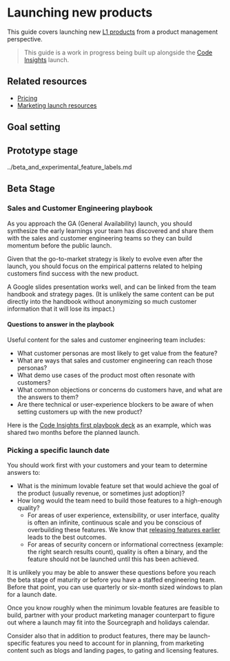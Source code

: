 # Launching new products 

This guide covers launching new [L1 products](../../../marketing/product-marketing/marketing_launch_tiers.md) from a product management perspective. 

> This guide is a work in progress being built up alongside the [Code Insights](../../engineering/code-graph/code-insights/index.md) launch.

## Related resources

- [Pricing](pricing.md)
- [Marketing launch resources](../../../marketing/product-marketing/index.md#product-launch-templates-and-resources) 

## Goal setting

## Prototype stage

../beta_and_experimental_feature_labels.md

## Beta Stage 

### Sales and Customer Engineering playbook  

As you approach the GA (General Availability) launch, you should synthesize the early learnings your team has discovered and share them with the sales and customer engineering teams so they can build momentum before the public launch. 

Given that the go-to-market strategy is likely to evolve even after the launch, you should focus on the empirical patterns related to helping customers find success with the new product. 

A Google slides presentation works well, and can be linked from the team handbook and strategy pages. (It is unlikely the same content can be put directly into the handbook without anonymizing so much customer information that it will lose its impact.) 

#### Questions to answer in the playbook

Useful content for the sales and customer engineering team includes: 

- What customer personas are most likely to get value from the feature? 
- What are ways that sales and customer engineering can reach those personas? 
- What demo use cases of the product most often resonate with customers? 
- What common objections or concerns do customers have, and what are the answers to them? 
- Are there technical or user-experience blockers to be aware of when setting customers up with the new product? 

Here is the [Code Insights first playbook deck](https://docs.google.com/presentation/d/16PGodWTZkyyxXUCGaY-wMtTSUKOGyRl-4HhNUG8Ubus/edit#slide=id.gfa6e15e548_0_0) as an example, which was shared two months before the planned launch. 

### Picking a specific launch date

You should work first with your customers and your team to determine answers to:

- What is the minimum lovable feature set that would achieve the goal of the product (usually revenue, or sometimes just adoption)? 
- How long would the team need to build those features to a high-enough quality? 
  - For areas of user experience, extensibility, or user interface, quality is often an infinite, continuous scale and you be conscious of overbuilding these features. We know that [releasing features earlier](index.md#release-early-release-often) leads to the best outcomes. 
  - For areas of security concern or informational correctness (example: the right search results count), quality is often a binary, and the feature should not be launched until this has been achieved. 

It is unlikely you may be able to answer these questions before you reach the beta stage of maturity or before you have a staffed engineering team. Before that point, you can use quarterly or six-month sized windows to plan for a launch date.  

Once you know roughly when the minimum lovable features are feasible to build, partner with your product marketing manager counterpart to figure out where a launch may fit into the Sourcegraph and holidays calendar. 

Consider also that in addition to product features, there may be launch-specific features you need to account for in planning, from marketing content such as blogs and landing pages, to gating and licensing features. 



